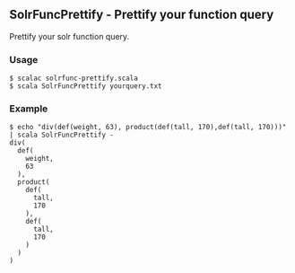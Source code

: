 ## SolrFuncPrettify - Prettify your function query
Prettify your solr function query.

### Usage

```
$ scalac solrfunc-prettify.scala
$ scala SolrFuncPrettify yourquery.txt
```

### Example

```
$ echo "div(def(weight, 63), product(def(tall, 170),def(tall, 170)))" | scala SolrFuncPrettify -
div(
  def(
    weight,
    63
  ),
  product(
    def(
      tall,
      170
    ),
    def(
      tall,
      170
    )
  )
)

```




